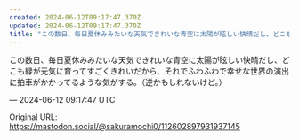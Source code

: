 ```yaml
---
created: 2024-06-12T09:17:47.370Z
updated: 2024-06-12T09:17:47.370Z
title: "この数日、毎日夏休みみたいな天気できれいな青空に太陽が眩しい快晴だし、どこも緑が[...]"
---
```


<p>この数日、毎日夏休みみたいな天気できれいな青空に太陽が眩しい快晴だし、どこも緑が元気に育ってすごくきれいだから、それでふわふわで幸せな世界の演出に拍車がかかってるような気がする。（逆かもしれないけど。）</p>

&mdash; 2024-06-12 09:17:47 UTC

Original URL: https://mastodon.social/@sakuramochi0/112602897931937145
